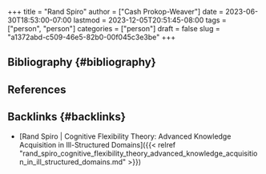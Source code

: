 +++
title = "Rand Spiro"
author = ["Cash Prokop-Weaver"]
date = 2023-06-30T18:53:00-07:00
lastmod = 2023-12-05T20:51:45-08:00
tags = ["person", "person"]
categories = ["person"]
draft = false
slug = "a1372abd-c509-46e5-82b0-00f045c3e3be"
+++

## Bibliography {#bibliography}

## References

<style>.csl-entry{text-indent: -1.5em; margin-left: 1.5em;}</style><div class="csl-bib-body">
</div>


## Backlinks {#backlinks}

-   [Rand Spiro | Cognitive Flexibility Theory: Advanced Knowledge Acquisition in Ill-Structured Domains]({{< relref "rand_spiro_cognitive_flexibility_theory_advanced_knowledge_acquisition_in_ill_structured_domains.md" >}})
